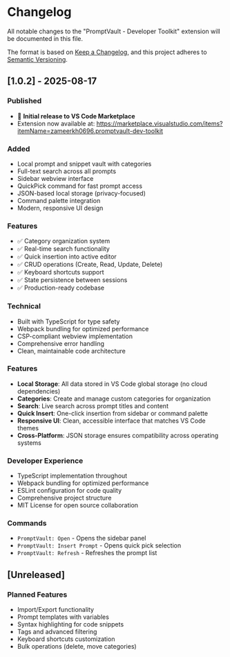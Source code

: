# Changelog

All notable changes to the "PromptVault - Developer Toolkit" extension will be documented in this file.

The format is based on [Keep a Changelog](https://keepachangelog.com/en/1.0.0/),
and this project adheres to [Semantic Versioning](https://semver.org/spec/v2.0.0.html).

## [1.0.2] - 2025-08-17

### Published
- 🎉 **Initial release to VS Code Marketplace**
- Extension now available at: https://marketplace.visualstudio.com/items?itemName=zameerkh0696.promptvault-dev-toolkit

### Added
- Local prompt and snippet vault with categories
- Full-text search across all prompts
- Sidebar webview interface
- QuickPick command for fast prompt access
- JSON-based local storage (privacy-focused)
- Command palette integration
- Modern, responsive UI design

### Features
- ✅ Category organization system
- ✅ Real-time search functionality  
- ✅ Quick insertion into active editor
- ✅ CRUD operations (Create, Read, Update, Delete)
- ✅ Keyboard shortcuts support
- ✅ State persistence between sessions
- ✅ Production-ready codebase

### Technical
- Built with TypeScript for type safety
- Webpack bundling for optimized performance
- CSP-compliant webview implementation
- Comprehensive error handling
- Clean, maintainable code architecture

### Features
- **Local Storage**: All data stored in VS Code global storage (no cloud dependencies)
- **Categories**: Create and manage custom categories for organization
- **Search**: Live search across prompt titles and content
- **Quick Insert**: One-click insertion from sidebar or command palette
- **Responsive UI**: Clean, accessible interface that matches VS Code themes
- **Cross-Platform**: JSON storage ensures compatibility across operating systems

### Developer Experience
- TypeScript implementation throughout
- Webpack bundling for optimized performance
- ESLint configuration for code quality
- Comprehensive project structure
- MIT License for open source collaboration

### Commands
- `PromptVault: Open` - Opens the sidebar panel
- `PromptVault: Insert Prompt` - Opens quick pick selection
- `PromptVault: Refresh` - Refreshes the prompt list

## [Unreleased]

### Planned Features
- Import/Export functionality
- Prompt templates with variables
- Syntax highlighting for code snippets  
- Tags and advanced filtering
- Keyboard shortcuts customization
- Bulk operations (delete, move categories)